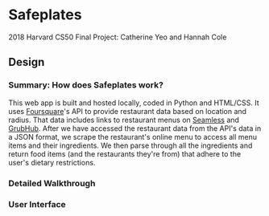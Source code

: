 # Safeplates
2018 Harvard CS50 Final Project: Catherine Yeo and Hannah Cole

## Design

### Summary: How does Safeplates work?
This web app is built and hosted locally, coded in Python and HTML/CSS. It uses [Foursquare](https://developer.foursquare.com/)'s API to provide restaurant data based on location and radius. That data includes links to restaurant menus on [Seamless](https://www.seamless.com/) and [GrubHub](https://www.grubhub.com/). After we have accessed the restaurant data from the API's data in a JSON format, we scrape the restaurant's online menu to access all menu items and their ingredients. We then parse through all the ingredients and return food items (and the restaurants they're from) that adhere to the user's dietary restrictions. 

### Detailed Walkthrough

### User Interface
